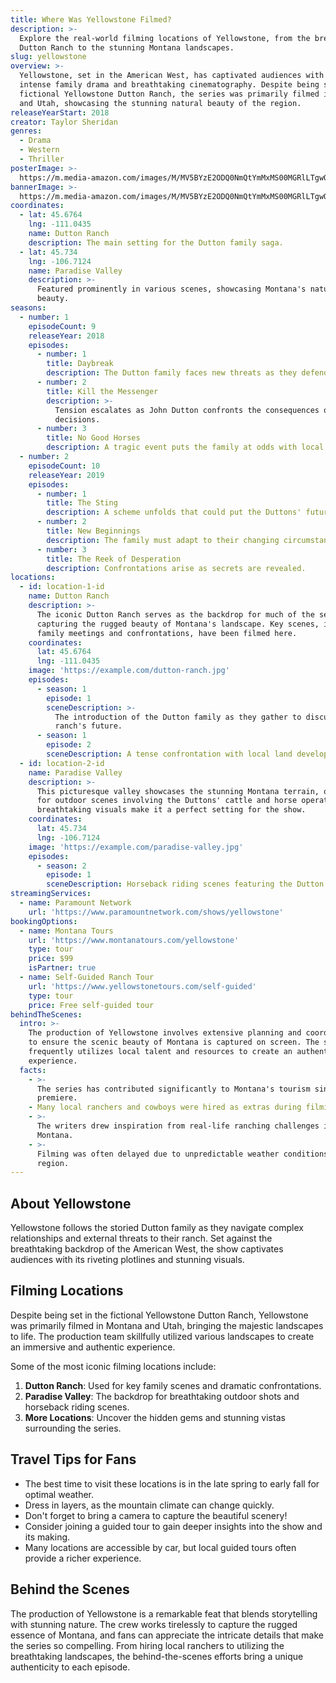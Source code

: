 ```yaml
---
title: Where Was Yellowstone Filmed?
description: >-
  Explore the real-world filming locations of Yellowstone, from the breathtaking
  Dutton Ranch to the stunning Montana landscapes.
slug: yellowstone
overview: >-
  Yellowstone, set in the American West, has captivated audiences with its
  intense family drama and breathtaking cinematography. Despite being set in the
  fictional Yellowstone Dutton Ranch, the series was primarily filmed in Montana
  and Utah, showcasing the stunning natural beauty of the region.
releaseYearStart: 2018
creator: Taylor Sheridan
genres:
  - Drama
  - Western
  - Thriller
posterImage: >-
  https://m.media-amazon.com/images/M/MV5BYzE2ODQ0NmQtYmMxMS00MGRlLTgwOGEtYjRkN2FkYmZlN2JlXkEyXkFqcGc@._V1_SX300.jpg
bannerImage: >-
  https://m.media-amazon.com/images/M/MV5BYzE2ODQ0NmQtYmMxMS00MGRlLTgwOGEtYjRkN2FkYmZlN2JlXkEyXkFqcGc@._V1_SX300.jpg
coordinates:
  - lat: 45.6764
    lng: -111.0435
    name: Dutton Ranch
    description: The main setting for the Dutton family saga.
  - lat: 45.734
    lng: -106.7124
    name: Paradise Valley
    description: >-
      Featured prominently in various scenes, showcasing Montana's natural
      beauty.
seasons:
  - number: 1
    episodeCount: 9
    releaseYear: 2018
    episodes:
      - number: 1
        title: Daybreak
        description: The Dutton family faces new threats as they defend their ranch.
      - number: 2
        title: Kill the Messenger
        description: >-
          Tension escalates as John Dutton confronts the consequences of his
          decisions.
      - number: 3
        title: No Good Horses
        description: A tragic event puts the family at odds with local authorities.
  - number: 2
    episodeCount: 10
    releaseYear: 2019
    episodes:
      - number: 1
        title: The Sting
        description: A scheme unfolds that could put the Duttons' future in jeopardy.
      - number: 2
        title: New Beginnings
        description: The family must adapt to their changing circumstances.
      - number: 3
        title: The Reek of Desperation
        description: Confrontations arise as secrets are revealed.
locations:
  - id: location-1-id
    name: Dutton Ranch
    description: >-
      The iconic Dutton Ranch serves as the backdrop for much of the series,
      capturing the rugged beauty of Montana's landscape. Key scenes, including
      family meetings and confrontations, have been filmed here.
    coordinates:
      lat: 45.6764
      lng: -111.0435
    image: 'https://example.com/dutton-ranch.jpg'
    episodes:
      - season: 1
        episode: 1
        sceneDescription: >-
          The introduction of the Dutton family as they gather to discuss the
          ranch's future.
      - season: 1
        episode: 2
        sceneDescription: A tense confrontation with local land developers.
  - id: location-2-id
    name: Paradise Valley
    description: >-
      This picturesque valley showcases the stunning Montana terrain, often used
      for outdoor scenes involving the Duttons' cattle and horse operations. The
      breathtaking visuals make it a perfect setting for the show.
    coordinates:
      lat: 45.734
      lng: -106.7124
    image: 'https://example.com/paradise-valley.jpg'
    episodes:
      - season: 2
        episode: 1
        sceneDescription: Horseback riding scenes featuring the Dutton family's cattle drive.
streamingServices:
  - name: Paramount Network
    url: 'https://www.paramountnetwork.com/shows/yellowstone'
bookingOptions:
  - name: Montana Tours
    url: 'https://www.montanatours.com/yellowstone'
    type: tour
    price: $99
    isPartner: true
  - name: Self-Guided Ranch Tour
    url: 'https://www.yellowstonetours.com/self-guided'
    type: tour
    price: Free self-guided tour
behindTheScenes:
  intro: >-
    The production of Yellowstone involves extensive planning and coordination
    to ensure the scenic beauty of Montana is captured on screen. The show
    frequently utilizes local talent and resources to create an authentic
    experience.
  facts:
    - >-
      The series has contributed significantly to Montana's tourism since its
      premiere.
    - Many local ranchers and cowboys were hired as extras during filming.
    - >-
      The writers drew inspiration from real-life ranching challenges in
      Montana.
    - >-
      Filming was often delayed due to unpredictable weather conditions in the
      region.
---
```


## About Yellowstone

Yellowstone follows the storied Dutton family as they navigate complex relationships and external threats to their ranch. Set against the breathtaking backdrop of the American West, the show captivates audiences with its riveting plotlines and stunning visuals. 

## Filming Locations

Despite being set in the fictional Yellowstone Dutton Ranch, Yellowstone was primarily filmed in Montana and Utah, bringing the majestic landscapes to life. The production team skillfully utilized various landscapes to create an immersive and authentic experience.

Some of the most iconic filming locations include:

1. **Dutton Ranch**: Used for key family scenes and dramatic confrontations.
2. **Paradise Valley**: The backdrop for breathtaking outdoor shots and horseback riding scenes.
3. **More Locations**: Uncover the hidden gems and stunning vistas surrounding the series.

## Travel Tips for Fans

- The best time to visit these locations is in the late spring to early fall for optimal weather.
- Dress in layers, as the mountain climate can change quickly.
- Don't forget to bring a camera to capture the beautiful scenery!
- Consider joining a guided tour to gain deeper insights into the show and its making.
- Many locations are accessible by car, but local guided tours often provide a richer experience.

## Behind the Scenes

The production of Yellowstone is a remarkable feat that blends storytelling with stunning nature. The crew works tirelessly to capture the rugged essence of Montana, and fans can appreciate the intricate details that make the series so compelling. From hiring local ranchers to utilizing the breathtaking landscapes, the behind-the-scenes efforts bring a unique authenticity to each episode.
